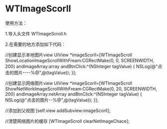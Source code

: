 # WTImageScorll


使用方法：

1.导入头文件  WTImageScroll.h 

2.在需要的地方添加如下代码：

//创建显示本地图片view
UIView *imageScorll=[WTImageScroll ShowLocationImageScrollWithFream:CGRectMake(0, 0, SCREENWIDTH, 200) andImageArray:array andBtnClick:^(NSInteger tagValue) {
    NSLog(@"点击的图片----%@",@(tagValue));
   }];
   
//创建显示网络图片view
UIView *imageScorll=[WTImageScroll ShowNetWorkImageScrollWithFream:CGRectMake(0, 20, SCREENWIDTH, 200) andImageArray:netArray andBtnClick:^(NSInteger tagValue) {
        NSLog(@"点击的图片--%@",@(tagValue));
    }];

//添加到父视图
[self.view addSubview:imageScorll];

//清楚网络图片的缓存
[WTImageScroll clearNetImageChace];
